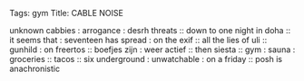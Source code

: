 Tags: gym
Title: CABLE NOISE
  
unknown cabbies : arrogance : desrh threats :: down to one night in doha :: it seems that : seventeen has spread : on the exif :: all the lies of uli :: gunhild : on freertos ::   boefjes zijn : weer actief :: then siesta :: gym : sauna : groceries :: tacos :: six underground : unwatchable : on a friday :: posh is anachronistic 